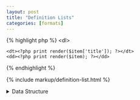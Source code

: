 ```yaml
---
layout: post
title: "Definition Lists"
categories: [formats]
---
```


{% highlight php %}
<dl<?php print $attributes; ?>>
  <?php foreach ($items as $item): ?>
    <dt><?php print render($item['title']); ?></dt>
    <dd><?php print render($item); ?></dd>
  <?php endforeach; ?>
</dl>
{% endhighlight %}

{% include markup/definition-list.html %}

<details>
<summary>Data Structure</summary>
{% highlight php %}<?php
// The default type = 'item'.
$data = array(
  'format' => 'definition_list',
  'items' => array(
    array(
      'title' => 'Example one',
      'items' => array('Lorem ipsum Dolor sit amet, consectetur adipiscing elit.'),
    ),
    array(
      'title' => 'Example two',
      'items' => array(
        'format' => 'list',
        'items' = array(
          'Cras sit amet dolor sit amet nunc congue luctus ultrices vitae quam.',
          'In eu augue lectus, sit amet scelerisque magna.',
        ),
      ),
    ),
    array(
      'title' => 'Example three',
      'items' => array(
        'Maecenas sit amet erat a arcu pellentesque rhoncus sit amet in ipsum.',
        'Vestibulum vitae leo vitae enim tempus euismod at quis mi.',
      ),
    ),
    array(
      'title' => 'Example four',
      'items' => array(
        array(
          'format' => 'definition_list',
          'title' => 'Nested Example One',
          'items' => array(
            'Vestibulum a augue leo, sit amet faucibus nunc.',
            'Ut quis nibh eget nunc tristique consectetur vel volutpat elit.',
          ),
        ),
        array(
          'format' => 'list',
          'title' => 'Nested Example Two',
          'items' => array(
            'Vestibulum a augue leo, sit amet faucibus nunc.',
            'Ut quis nibh eget nunc tristique consectetur vel volutpat elit.',
          ),
        ),
      ),
    ),
  ),
);?>{% endhighlight %}
</details>


